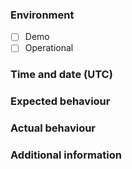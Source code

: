 ### Environment
- [ ] Demo
- [ ] Operational

### Time and date (UTC)

### Expected behaviour

### Actual behaviour

### Additional information
